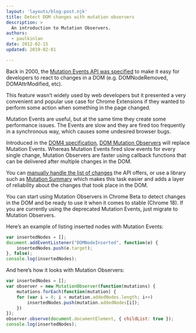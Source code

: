 ```yaml
---
layout: 'layouts/blog-post.njk'
title: Detect DOM changes with mutation observers
description: >
  An introduction to Mutation Observers.
authors:
  - paulkinlan
date: 2012-02-15 
updated: 2019-02-01

---
```


Back in 2000, the [Mutation Events API was specified](https://www.w3.org/TR/DOM-Level-2-Events/events.html#Events-eventgroupings-mutationevents) to make it easy for developers to react to changes in a DOM (e.g. DOMNodeRemoved, DOMAttrModified, etc).

This feature wasn’t widely used by web developers but it presented a very convenient and popular use case for Chrome Extensions if they wanted to perform some action when something in the page changed.

Mutation Events are useful, but at the same time they create some performance issues. The Events are slow and they are fired too frequently in a synchronous way, which causes some undesired browser bugs.

Introduced in the [DOM4 specification](https://www.w3.org/TR/dom/), [DOM Mutation Observers](https://www.w3.org/TR/dom/#mutation-observers) will replace Mutation Events. Whereas Mutation Events fired slow events for every single change, Mutation Observers are faster using callback functions that can be delivered after multiple changes in the DOM.

You can [manually handle the list of changes](https://www.w3.org/TR/dom/#mutationrecord) the API offers, or use a library such as [Mutation Summary](https://github.com/rafaelw/mutation-summary) which makes this task easier and adds a layer of reliability about the changes that took place in the DOM.

You can start using Mutation Observers in Chrome Beta to detect changes in the DOM and be ready to use it when it comes to stable (Chrome 18). If you are currently using  the deprecated Mutation Events, just migrate to Mutation Observers.

Here’s an example of listing inserted nodes with Mutation Events:


```js
var insertedNodes = [];
document.addEventListener("DOMNodeInserted", function(e) {
    insertedNodes.push(e.target);
}, false);
console.log(insertedNodes);
```


And here’s how it looks with Mutation Observers:


```js
var insertedNodes = [];
var observer = new MutationObserver(function(mutations) {
    mutations.forEach(function(mutation) {
    for (var i = 0; i < mutation.addedNodes.length; i++)
        insertedNodes.push(mutation.addedNodes[i]);
    })
});
observer.observe(document.documentElement, { childList: true });
console.log(insertedNodes);
```


